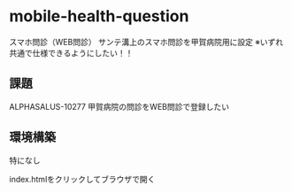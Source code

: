 # mobile-health-question
スマホ問診（WEB問診）
サンテ溝上のスマホ問診を甲賀病院用に設定
※いずれ共通で仕様できるようにしたい！！

## 課題
ALPHASALUS-10277 甲賀病院の問診をWEB問診で登録したい

## 環境構築
特になし

index.htmlをクリックしてブラウザで開く